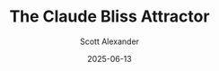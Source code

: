 ---
layout: podcast
title: "The Claude Bliss Attractor"
author: Scott Alexander
description: https://www.astralcodexten.com/p/the-claude-bliss-attractor
date: 2025-06-13
length: 1767566
duration: 442
guid: the-claude-bliss-attractor
---